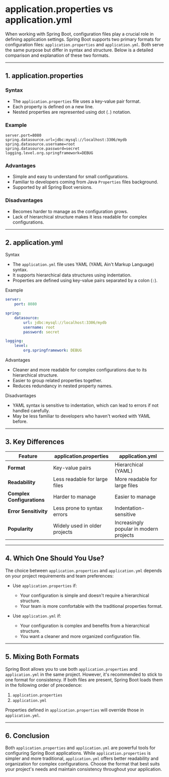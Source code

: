 # application.properties vs application.yml

When working with Spring Boot, configuration files play a crucial role in defining application settings. Spring Boot supports two primary formats for configuration files: `application.properties` and `application.yml`. Both serve the same purpose but differ in syntax and structure. Below is a detailed comparison and explanation of these two formats.

---

## 1. **application.properties**

### Syntax

- The `application.properties` file uses a key-value pair format.
- Each property is defined on a new line.
- Nested properties are represented using dot (`.`) notation.

### Example

```properties
server.port=8080
spring.datasource.url=jdbc:mysql://localhost:3306/mydb
spring.datasource.username=root
spring.datasource.password=secret
logging.level.org.springframework=DEBUG
```

### Advantages

- Simple and easy to understand for small configurations.
- Familiar to developers coming from Java `Properties` files background.
- Supported by all Spring Boot versions.

### Disadvantages

- Becomes harder to manage as the configuration grows.
- Lack of hierarchical structure makes it less readable for complex configurations.

---

## 2. **application.yml**

Syntax

- The `application.yml` file uses YAML (YAML Ain't Markup Language) syntax.
- It supports hierarchical data structures using indentation.
- Properties are defined using key-value pairs separated by a colon (`:`).

Example

```yaml
server:
    port: 8080

spring:
    datasource:
        url: jdbc:mysql://localhost:3306/mydb
        username: root
        password: secret

logging:
    level:
        org.springframework: DEBUG
```

Advantages

- Cleaner and more readable for complex configurations due to its hierarchical structure.
- Easier to group related properties together.
- Reduces redundancy in nested property names.

Disadvantages

- YAML syntax is sensitive to indentation, which can lead to errors if not handled carefully.
- May be less familiar to developers who haven't worked with YAML before.

---

## 3. **Key Differences**

| Feature                  | application.properties         | application.yml             |
|--------------------------|---------------------------------|-----------------------------|
| **Format**               | Key-value pairs                | Hierarchical (YAML)         |
| **Readability**          | Less readable for large files  | More readable for large files |
| **Complex Configurations** | Harder to manage              | Easier to manage            |
| **Error Sensitivity**    | Less prone to syntax errors    | Indentation-sensitive       |
| **Popularity**           | Widely used in older projects  | Increasingly popular in modern projects |

---

## 4. **Which One Should You Use?**

The choice between `application.properties` and `application.yml` depends on your project requirements and team preferences:

- Use `application.properties` if:
  - Your configuration is simple and doesn't require a hierarchical structure.
  - Your team is more comfortable with the traditional properties format.

- Use `application.yml` if:
  - Your configuration is complex and benefits from a hierarchical structure.
  - You want a cleaner and more organized configuration file.

---

## 5. **Mixing Both Formats**

Spring Boot allows you to use both `application.properties` and `application.yml` in the same project. However, it's recommended to stick to one format for consistency. If both files are present, Spring Boot loads them in the following order of precedence:

1. `application.properties`
2. `application.yml`

Properties defined in `application.properties` will override those in `application.yml`.

---

## 6. **Conclusion**

Both `application.properties` and `application.yml` are powerful tools for configuring Spring Boot applications. While `application.properties` is simpler and more traditional, `application.yml` offers better readability and organization for complex configurations. Choose the format that best suits your project's needs and maintain consistency throughout your application.

